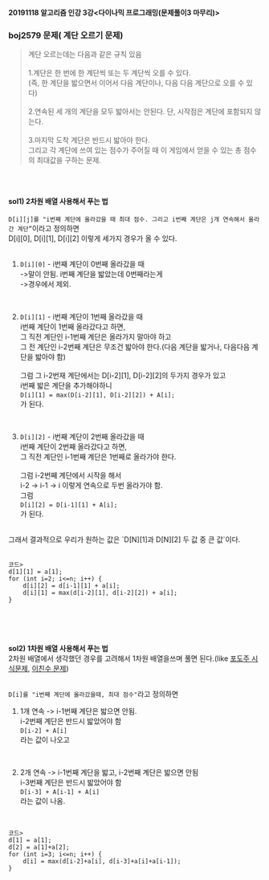 **20191118 알고리즘 인강 3강<다이나믹 프로그래밍(문제풀이3 마무리)>**

### boj2579 문제( 계단 오르기 문제)
> 계단 오르는데는 다음과 같은 규칙 있음<br/><br/>
1.계단은 한 번에 한 계단씩 또는 두 계단씩 오를 수 있다.<br/>
(즉, 한 계단을 밟으면서 이어서 다음 계단이나, 다음 다음 계단으로 오를 수 있다)<br/><br/>
2.연속된 세 개의 계단을 모두 밟아서는 안된다. 단, 시작점은 계단에 포함되지 않는다.<br/><br/>
3.마지막 도착 계단은 반드시 밟아야 한다.<br/>
그리고 각 계단에 쓰여 있는 점수가 주어질 때 이 게임에서 얻을 수 있는 총 점수의 최대값을 구하는 문제.<br/>

<br/>
<br/>

**sol1) 2차원 배열 사용해서 푸는 법** <br/>
<br/>
`D[i][j]를 "i번째 계단에 올라갔을 때 최대 점수. 그리고 i번째 계단은 j개 연속해서 올라간 계단”`이라고 정의하면<br/>
D[i][0], D[i][1], D[i][2] 이렇게 세가지 경우가 올 수 있다.<br/>
<br/>

1) `D[i][0]` - i번째 계단이 0번째 올라갔을 때<br/>
->말이 안됨. i번째 계단을 밟았는데 0번째라는게<br/>
->경우에서 제외.<br/>
<br/>

2) `D[i][1]` - i번째 계단이 1번째 올라갔을 때<br/>
i번째 계단이 1번째 올라갔다고 하면,<br/>
그 직전 계단인 i-1번째 계단은 올라가지 말아야 하고<br/>
그 전 계단인 i-2번째 계단은 무조건 밟아야 한다.(다음 계단을 밟거나, 다음다음 계단을 밟아야 함)<br/><br/>
그럼 그 i-2번재 계단에서는 D[i-2][1], D[i-2][2]의 두가지 경우가 있고<br/>
i번째 밟은 계단을 추가해야하니<br/>
`D[i][1] = max(D[i-2][1], D[i-2][2]) + A[i];`<br/>
가 된다. <br/>
<br/>

3) `D[i][2]` - i번째 계단이 2번째 올라갔을 때<br/>
i번째 계단이 2번째 올라갔다고 하면,<br/>
그 직전 계단인 i-1번째 계단은 1번째로 올라가야 한다.<br/><br/>
그럼 i-2번째 계단에서 시작을 해서 <br/>
i-2 -> i-1 -> i 이렇게 연속으로 두번 올라가야 함.<br/>
그럼 <br/>
`D[i][2] = D[i-1][1] + A[i];`<br/>
가 된다.<br/>
<br/>
그래서 결과적으로 우리가 원하는 값은 `D[N][1]과  D[N][2] 두 값 중 큰 값`이다.<br/><br/>


```
코드>
d[1][1] = a[1];
for (int i=2; i<=n; i++) {
    d[i][2] = d[i-1][1] + a[i];
    d[i][1] = max(d[i-2][1], d[i-2][2]) + a[i];
}
```

<br/>
<br/>
<br/>

**sol2) 1차원 배열 사용해서 푸는 법**<br/>
2차원 배열에서 생각했던 경우를 고려해서 1차원 배열을쓰며 풀면 된다.(like 
[포도주 시식문제](https://github.com/zwonlala/TIL/blob/master/191113.md), 
[이친수 문제](https://github.com/zwonlala/TIL/blob/master/191112.md))<br/>
<br/>

`D[i]를 "i번째 계단에 올라갔을때, 최대 점수"`라고 정의하면<br/>


1) 1개 연속 -> i-1번째 계단은 밟으면 안됨.<br/>
    i-2번째 계단은 반드시 밟았어야 함<br/>
    `D[i-2] + A[i]`<br/>
    라는 값이 나오고<br/>
<br/>

2) 2개 연속 -> i-1번째 계단을 밟고, i-2번째 계단은 밟으면 안됨<br/>
    i-3번째 계단은 반드시 밟았어야 함<br/>
    `D[i-3] + A[i-1] + A[i]`<br/>
    라는 값이 나옴.<br/>
<br/>

```
코드>
d[1] = a[1];
d[2] = a[1]+a[2];
for (int i=3; i<=n; i++) {
    d[i] = max(d[i-2]+a[i], d[i-3]+a[i]+a[i-1]);
}
```


<br/>
<br/>
<br/>
<br/>
